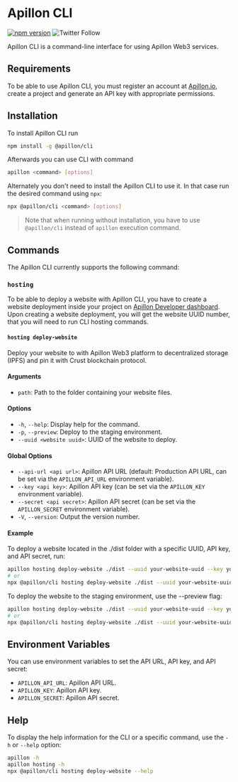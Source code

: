 # Apillon CLI

[![npm version](https://badge.fury.io/js/@apillon%2Fcli.svg)](https://badge.fury.io/js/@apillon%2Fcli)
![Twitter Follow](https://img.shields.io/twitter/follow/Apillon?style=social)

Apillon CLI is a command-line interface for using Apillon Web3 services.

## Requirements

To be able to use Apillon CLI, you must register an account at [Apillon.io](https://app.apillon.io), create a project and generate an API key with appropriate permissions.

## Installation

To install Apillon CLI run

```bash
npm install -g @apillon/cli
```

Afterwards you can use CLI with command

```bash
apillon <command> [options]
```

Alternately you don't need to install the Apillon CLI to use it. In that case run the desired command using `npx`:

```bash
npx @apillon/cli <command> [options]
```

> Note that when running without installation, you have to use `@apillon/cli` instead of `apillon` execution command.

## Commands

The Apillon CLI currently supports the following command:

### `hosting`

To be able to deploy a website with Apillon CLI, you have to create a website deployment inside your project on [Apillon Developer dashboard](https://app.apillon.io/dashboard/service/hosting). Upon creating a website deployment, you will get the website UUID number, that you will need to run CLI hosting commands.

#### `hosting deploy-website`

Deploy your website to with Apillon Web3 platform to decentralized storage (IPFS) and pin it with Crust blockchain protocol.

#### Arguments

- `path`: Path to the folder containing your website files.

#### Options

- `-h`, `--help`: Display help for the command.
- `-p`, `--preview`: Deploy to the staging environment.
- `--uuid <website uuid>`: UUID of the website to deploy.

#### Global Options

- `--api-url <api url>`: Apillon API URL (default: Production API URL, can be set via the `APILLON_API_URL` environment variable).
- `--key <api key>`: Apillon API key (can be set via the `APILLON_KEY` environment variable).
- `--secret <api secret>`: Apillon API secret (can be set via the `APILLON_SECRET` environment variable).
- `-V`, `--version`: Output the version number.

#### Example

To deploy a website located in the ./dist folder with a specific UUID, API key, and API secret, run:

```bash
apillon hosting deploy-website ./dist --uuid your-website-uuid --key your-api-key --secret your-api-secret
# or
npx @apillon/cli hosting deploy-website ./dist --uuid your-website-uuid --key your-api-key --secret your-api-secret
```

To deploy the website to the staging environment, use the --preview flag:

```bash
apillon hosting deploy-website ./dist --uuid your-website-uuid --key your-api-key --secret your-api-secret --preview
# or
npx @apillon/cli hosting deploy-website ./dist --uuid your-website-uuid --key your-api-key --secret your-api-secret --preview
```

## Environment Variables

You can use environment variables to set the API URL, API key, and API secret:

- `APILLON_API_URL`: Apillon API URL.
- `APILLON_KEY`: Apillon API key.
- `APILLON_SECRET`: Apillon API secret.

## Help

To display the help information for the CLI or a specific command, use the `-h` or `--help` option:

```sh
apillon -h
apillon hosting -h
npx @apillon/cli hosting deploy-website --help
```
